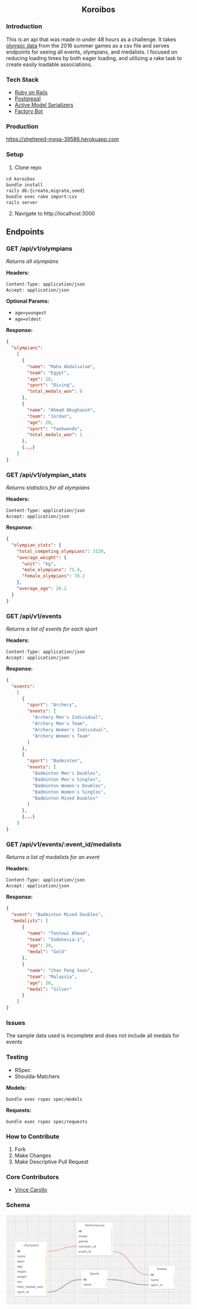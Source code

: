 <center> <h2>Koroibos</h2> </center>

### Introduction
This is an api that was made in under 48 hours as a challenge. It takes [olympic data](https://github.com/turingschool/backend-curriculum-site/blob/gh-pages/module4/projects/take_home_challenge/prompts/olympic_data_2016.csv) from the 2016 summer games as a csv file and serves endpoints for seeing all events, olympians, and medalists. I focused on reducing loading times by both eager loading, and utilizing a rake task to create easily loadable associations.

### Tech Stack
- [Ruby on Rails](https://guides.rubyonrails.org/)
- [Postgresql](https://www.postgresql.org/docs/)
- [Active Model Serializers](https://github.com/rails-api/active_model_serializers)
- [Factory Bot](https://github.com/thoughtbot/factory_bot)

### Production
https://sheltered-mesa-39586.herokuapp.com
### Setup
1. Clone repo
```
cd koroibos
bundle install
rails db:{create,migrate,seed}
bundle exec rake import:csv
rails server
```
2. Navigate to http://localhost:3000
## Endpoints

### GET /api/v1/olympians
*Returns all olympians*

**Headers:**
```
Content-Type: application/json
Accept: application/json
```

**Optional Params:**
- `age=youngest`
- `age=oldest`

**Response:**
```json
{
  "olympians":
    [
      {
        "name": "Maha Abdalsalam",
        "team": "Egypt",
        "age": 18,
        "sport": "Diving",
        "total_medals_won": 0
      },
      {
        "name": "Ahmad Abughaush",
        "team": "Jordan",
        "age": 20,
        "sport": "Taekwondo",
        "total_medals_won": 1
      },
      {...}
    ]
}
```

### GET /api/v1/olympian_stats
*Returns statistics for all olympians*

**Headers:**
```
Content-Type: application/json
Accept: application/json
```

**Response:**
```json
{
  "olympian_stats": {
    "total_competing_olympians": 3120,
    "average_weight": {
      "unit": "kg",
      "male_olympians": 75.4,
      "female_olympians": 70.2
    },
    "average_age": 26.2
  }
}
```

### GET /api/v1/events
*Returns a list of events for each sport*

**Headers:**
```
Content-Type: application/json
Accept: application/json
```

**Response:**
```json
{
  "events":
    [
      {
        "sport": "Archery",
        "events": [
          "Archery Men's Individual",
          "Archery Men's Team",
          "Archery Women's Individual",
          "Archery Women's Team"
        ]
      },
      {
        "sport": "Badminton",
        "events": [
          "Badminton Men's Doubles",
          "Badminton Men's Singles",
          "Badminton Women's Doubles",
          "Badminton Women's Singles",
          "Badminton Mixed Doubles"
        ]
      },
      {...}
    ]
}
```

### GET /api/v1/events/:event_id/medalists
*Returns a list of medalists for an event*

**Headers:**
```
Content-Type: application/json
Accept: application/json
```

**Response:**
```json
{
  "event": "Badminton Mixed Doubles",
  "medalists": [
      {
        "name": "Tontowi Ahmad",
        "team": "Indonesia-1",
        "age": 29,
        "medal": "Gold"
      },
      {
        "name": "Chan Peng Soon",
        "team": "Malaysia",
        "age": 28,
        "medal": "Silver"
      }
    ]
}
```
### Issues
The sample data used is incomplete and does not include all medals for events
### Testing
- RSpec
- Shoulda-Matchers

**Models:**
```
bundle exec rspec spec/models
```
**Requests:**
```
bundle exec rspec spec/requests
```
### How to Contribute
1. Fork
2. Make Changes
3. Make Descriptive Pull Request
### Core Contributors
- [Vince Carollo](https://github.com/vincecarollo)
### Schema
![Schema](/app/assets/images/schema_img.png)
